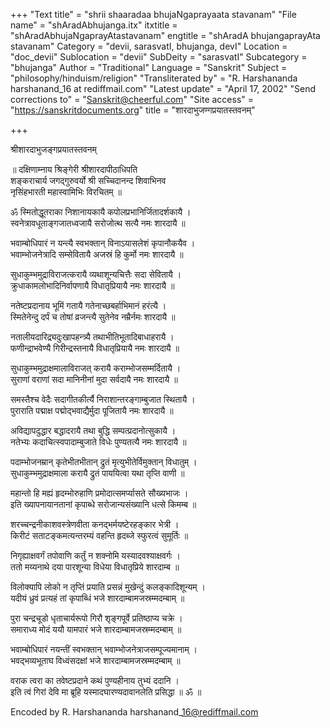 +++
"Text title" = "shrii shaaradaa bhujaNgaprayaata stavanam"
"File name" = "shAradAbhujanga.itx"
itxtitle = "shAradAbhujaNgaprayAtastavanam"
engtitle = "shAradA bhujangaprayAta stavanam"
Category = "devii, sarasvatI, bhujanga, devI"
Location = "doc_devii"
Sublocation = "devii"
SubDeity = "sarasvatI"
Subcategory = "bhujanga"
Author = "Traditional"
Language = "Sanskrit"
Subject = "philosophy/hinduism/religion"
"Transliterated by" = "R. Harshananda harshanand_16 at rediffmail.com"
"Latest update" = "April 17, 2002"
"Send corrections to" = "Sanskrit@cheerful.com"
"Site access" = "https://sanskritdocuments.org"
title = "शारदाभुजण्गप्रयातस्तवनम्"

+++
  
 श्रीशारदाभुजङ्गप्रयातस्तवनम्   
  
॥ दक्षिणाम्नाय श्रिङ्गेरी श्रीशारदापीठाधिपति  
शङ्कराचार्य जगद्गुरुवर्यो श्री सच्चिदानन्द शिवाभिनव  
नृसिंहभारती महास्वामिभिः विरचितम् ॥  
  
ॐ स्मितोद्धूतराका निशानायकायै कपोलप्रभानिर्जितादर्शकायै ।  
स्वनेत्रावधूताङ्गजातध्वजायै सरोजोत्थ सत्यै नमः शारदायै ॥  
  
भवाम्बोधिपारं न यन्त्यै स्वभक्तान् विनाऽयासलेशं कृपानौकयैव ।  
भवाम्भोजनेत्रादि सम्सेवितायै अजस्रं हि कुर्मो नमः शारदायै ॥  
  
सुधाकुम्भमुद्राविराजत्करायै व्यथाशून्यचित्तैः सदा सेवितायै ।  
क्रुधाकामलोभादिनिर्वापणायै विधातृप्रियायै नमः शारदायै ॥  
  
नतेष्टप्रदानाय भूमिं गतायै गतेनाच्छबर्हाभिमानं हरंत्यै ।  
स्मितेनेन्दु दर्पं च तोषां व्रजन्त्यै सुतेनेव नम्रैर्नमः शारदायै ॥  
  
नतालीयदारिद्र्यदुःखापहन्त्र्यै तथाभीतिभूतादिबाधाहरायै ।  
फणीन्द्राभवेण्यै गिरीन्द्रस्तनायै विधातृप्रियायै नमः शारदायै ॥  
  
सुधाकुम्भमुद्राक्षमालाविराजत् करायै कराम्भोजसम्मर्दितायै ।  
सुराणां वराणां सदा मानिनीनां मुदा सर्वदायै नमः शारदायै ॥  
  
समस्तैश्च वेदैः सदागीतकीर्त्यै निराशान्तरङ्गाम्बुजात स्थितायै ।  
पुराराति पद्माक्ष पद्मोद्भवाद्यैर्मुदा पूजितायै नमः शारदायै ॥  
  
अविद्यापदुद्धार बद्धादरायै तथा बुद्धि सम्पत्प्रदानोत्सुकायै ।  
नतेभ्यः कदाचित्स्वपादाम्बुजाते विधेः पुण्यतत्यै नमः शारदायै ॥  
  
पदाम्भोजनम्रान् कृतेभीतभीतान् द्रुतं मृत्युभीतेर्विमुक्तान् विधातुम् ।  
सुधाकुम्भमुद्राक्षमाला करायै द्रुतं पाययित्वा यथा तृप्ति वाणी ॥  
  
महान्तो हि मह्यं हृदम्भोरुहाणि प्रमोदात्समर्प्यासते सौख्यभाजः ।  
इति ख्यापनायानतानां कृपाब्धे सरोजान्यसंख्यानि धत्से किमम्ब ॥  
  
शरच्चन्द्रनीकाशवस्त्रेणवीता कनद्भर्मयष्टेरहङ्कार भेत्री ।  
किरीटं सताटङ्कमत्यन्तरम्यं वहन्ति हृदब्जे स्फुरत्वं सुमूर्तिः ॥  
  
निगृह्याक्षवर्गं तपोवाणि कर्तुं न शक्नोमि यस्यादवश्याक्षवर्गः ।  
ततो मय्यनाथे दया पारशून्या विधेया विधातृप्रिये शारदाम्ब ॥  
  
विलोक्यापि लोको न तृप्तिं प्रयाति प्रसन्नं मुखेन्दुं कलङ्कादिशून्यम् ।  
यदीयं ध्रुवं प्रत्यहं तां कृपाब्धिं भजे शारदाम्बामजस्रम्मदम्बाम् ॥  
  
पुरा चन्द्रचूडो धृताचार्यरूपो गिरौ शृङ्गपूर्वे प्रतिष्ठाप्य चक्रे ।  
समाराध्य मोदं ययौ यामपारं भजे शारदाम्बामजस्रम्मदम्बाम् ॥  
  
भवाम्बोधिपारं नयन्तीं स्वभक्तान् भवाम्भोजनेत्राजसम्पूज्यमानाम् ।  
भवद्भव्यभूताघ विध्वंसदक्षां भजे शारदाम्बामजस्रम्मदम्बाम् ॥  
  
वराक त्वरा का तवेष्टप्रदाने कथं पुण्यहीनाय तुभ्यं ददानि ।  
इति त्वं गिरां देवि मा ब्रूहि यस्मादघारण्यदावानलेति प्रसिद्धा ॥ ॐ ॥  
  
  
  
  
Encoded by R. Harshananda harshanand\_16@rediffmail.com  
  
